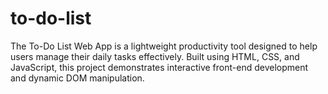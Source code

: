 # to-do-list
The To-Do List Web App is a lightweight productivity tool designed to help users manage their daily tasks effectively. Built using HTML, CSS, and JavaScript, this project demonstrates interactive front-end development and dynamic DOM manipulation.
